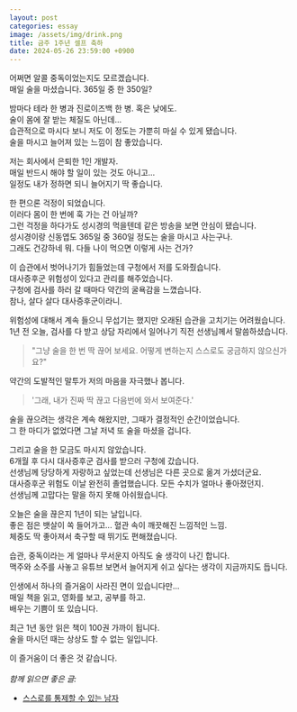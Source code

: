 ```yaml
---
layout: post
categories: essay
image: /assets/img/drink.png
title: 금주 1주년 셀프 축하
date: 2024-05-26 23:59:00 +0900
---
```


어쩌면 알콜 중독이었는지도 모르겠습니다.  
매일 술을 마셨습니다. 365일 중 한 350일?

밤마다 테라 한 병과 진로이즈백 한 병. 혹은 낮에도.  
술이 몸에 잘 받는 체질도 아닌데...  
습관적으로 마시다 보니 저도 이 정도는 가뿐히 마실 수 있게 됐습니다.  
술을 마시고 늘어져 있는 느낌이 참 좋았습니다.

저는 회사에서 은퇴한 1인 개발자.  
매일 반드시 해야 할 일이 있는 것도 아니고...  
일정도 내가 정하면 되니 늘어지기 딱 좋습니다.

한 편으론 걱정이 되었습니다.  
이러다 몸이 한 번에 훅 가는 건 아닐까?  
그런 걱정을 하다가도 성시경의 먹을텐데 같은 방송을 보면 안심이 됐습니다.  
성시경이랑 신동엽도 365일 중 360일 정도는 술을 마시고 사는구나.  
그래도 건강하네 뭐. 다들 나이 먹으면 이렇게 사는 건가?  

이 습관에서 벗어나기가 힘들었는데 구청에서 저를 도와줬습니다.  
대사증후군 위험성이 있다고 관리를 해주었습니다.  
구청에 검사를 하러 갈 때마다 약간의 굴욕감을 느꼈습니다.  
참나, 살다 살다 대사증후군이라니.

위험성에 대해서 계속 들으니 무섭기는 했지만 오래된 습관을 고치기는 어려웠습니다.  
1년 전 오늘, 검사를 다 받고 상담 자리에서 일어나기 직전 선생님께서 말씀하셨습니다.

> "그냥 술을 한 번 딱 끊어 보세요. 어떻게 변하는지 스스로도 궁금하지 않으신가요?"

약간의 도발적인 말투가 저의 마음을 자극했나 봅니다.  
> '그래, 내가 진짜 딱 끊고 다음번에 와서 보여준다.'

술을 끊으려는 생각은 계속 해왔지만, 그때가 결정적인 순간이었습니다.  
그 한 마디가 없었다면 그날 저녁 또 술을 마셨을 겁니다.

그리고 술을 한 모금도 마시지 않았습니다.  
6개월 후 다시 대사증후군 검사를 받으러 구청에 갔습니다.  
선생님께 당당하게 자랑하고 싶었는데 선생님은 다른 곳으로 옮겨 가셨더군요.  
대사증후군 위험도 이날 완전히 졸업했습니다. 모든 수치가 얼마나 좋아졌던지.  
선생님께 고맙다는 말을 하지 못해 아쉬웠습니다.  

오늘은 술을 끊은지 1년이 되는 날입니다.  
좋은 점은 뱃살이 쏙 들어가고... 혈관 속이 깨끗해진 느낌적인 느낌.  
체중도 딱 좋아져서 축구할 때 뛰기도 편해졌습니다.

습관, 중독이라는 게 얼마나 무서운지 아직도 술 생각이 나긴 합니다.  
맥주와 소주를 사놓고 유튜브 보면서 늘어지게 쉬고 싶다는 생각이 지금까지도 듭니다.

인생에서 하나의 즐거움이 사라진 면이 있습니다만...  
매일 책을 읽고, 영화를 보고, 공부를 하고.  
배우는 기쁨이 또 있습니다.

최근 1년 동안 읽은 책이 100권 가까이 됩니다.  
술을 마시던 때는 상상도 할 수 없는 일입니다.

이 즐거움이 더 좋은 것 같습니다.
<br>
<br>
*함께 읽으면 좋은 글:*
* [스스로를 통제할 수 있는 남자](/essay/2023/08/28/self-controlled-man.html)

